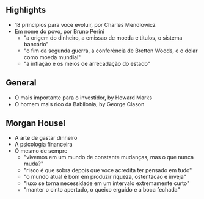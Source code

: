 ## Highlights
- 18 principios para voce evoluir, por Charles Mendlowicz
- Em nome do povo, por Bruno Perini
    - "a origem do dinheiro, a emissao de moeda e titulos, o sistema bancário"
    - "o fim da segunda guerra, a conferência de Bretton Woods, e o dolar como moeda mundial"
    - "a inflação e os meios de arrecadação do estado"

## General
- O mais importante para o investidor, by Howard Marks
- O homem mais rico da Babilonia, by George Clason

## Morgan Housel
- A arte de gastar dinheiro
- A psicologia financeira
- O mesmo de sempre
    - "vivemos em um mundo de constante mudanças, mas o que nunca muda?"
    - "risco é que sobra depois que voce acredita ter pensado em tudo"
    - "o mundo atual é bom em produzir riqueza, ostentacao e inveja"
    - "luxo se torna necessidade em um intervalo extremamente curto"
    - "manter o cinto apertado, o queixo erguido e a boca fechada"
